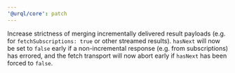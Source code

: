 ```yaml
---
'@urql/core': patch
---
```


Increase strictness of merging incrementally delivered result payloads (e.g. for `fetchSubscriptions: true` or other streamed results). `hasNext` will now be set to `false` early if a non-incremental response (e.g. from subscriptions) has errored, and the fetch transport will now abort early if `hasNext` has been forced to `false`.
